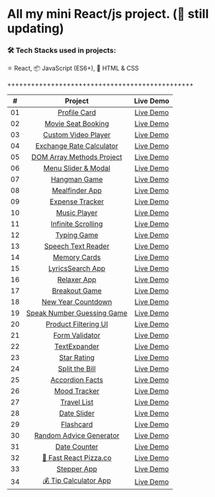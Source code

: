 # All my mini React/js project. (🚀 still updating)

### 🛠 Tech Stacks used in projects:

⚛️ React, 📦 JavaScript (ES6+), 🎨 HTML & CSS

+++++++++++++++++++++++++++++++++++++++++++++++

|  #  |                                                Project                                                 |                               Live Demo                               |
| :-: | :----------------------------------------------------------------------------------------------------: | :-------------------------------------------------------------------: |
| 01  |           [Profile Card](https://github.com/naLeilan/miniAssignments/tree/main/ProfileCard)            |    [Live Demo](https://leilanSchmitz.com/projects/Portfoliocard/)     |
| 02  |     [Movie Seat Booking](https://github.com/naLeilan/miniAssignments/tree/main/movie-seat-booking)     |  [Live Demo](https://leilanSchmitz.com/projects/movie-seat-booking/)  |
| 03  |    [Custom Video Player](https://github.com/naLeilan/miniAssignments/tree/main/custom-video-player)    | [Live Demo](https://leilanSchmitz.com/projects/custom-video-player/)  |
| 04  |    [Exchange Rate Calculator](https://github.com/naLeilan/miniAssignments/tree/main/exchange-rate)     |    [Live Demo](https://leilanSchmitz.com/projects/exchange-rate/)     |
| 05  |  [DOM Array Methods Project](https://github.com/naLeilan/miniAssignments/tree/main/dom-array-methods)  |  [Live Demo](https://leilanSchmitz.com/projects/dom-array-methods/)   |
| 06  |     [Menu Slider & Modal](https://github.com/naLeilan/miniAssignments/tree/main/modal-menu-slider)     |  [Live Demo](https://leilanSchmitz.com/projects/modal-menu-slider/)   |
| 07  |             [Hangman Game](https://github.com/naLeilan/miniAssignments/tree/main/hangman)              |       [Live Demo](https://leilanSchmitz.com/projects/hangman/)        |
| 08  |          [Mealfinder App](https://github.com/naLeilan/miniAssignments/tree/main/meal-finder)           |     [Live Demo](https://leilanSchmitz.com/projects/meal-finder/)      |
| 09  |        [Expense Tracker](https://github.com/naLeilan/miniAssignments/tree/main/expense-tracker)        |   [Live Demo](https://leilanSchmitz.com/projects/expense-tracker/)    |
| 10  |           [Music Player](https://github.com/naLeilan/miniAssignments/tree/main/music-player)           |     [Live Demo](https://leilanSchmitz.com/projects/music-player/)     |
| 11  |    [Infinite Scrolling](https://github.com/naLeilan/miniAssignments/tree/main/infinite_scroll_blog)    | [Live Demo](https://leilanSchmitz.com/projects/infinite_scroll_blog/) |
| 12  |            [Typing Game](https://github.com/naLeilan/miniAssignments/tree/main/typing-game)            |     [Live Demo](https://leilanSchmitz.com/projects/typing-game/)      |
| 13  |     [Speech Text Reader](https://github.com/naLeilan/miniAssignments/tree/main/speech-text-reader)     |  [Live Demo](https://leilanSchmitz.com/projects/speech-text-reader/)  |
| 14  |           [Memory Cards](https://github.com/naLeilan/miniAssignments/tree/main/memory-cards)           |     [Live Demo](https://leilanSchmitz.com/projects/memory-cards/)     |
| 15  |        [LyricsSearch App](https://github.com/naLeilan/miniAssignments/tree/main/lyrics-search)         |    [Live Demo](https://leilanSchmitz.com/projects/lyrics-search/)     |
| 16  |            [Relaxer App](https://github.com/naLeilan/miniAssignments/tree/main/relaxer-app)            |     [Live Demo](https://leilanSchmitz.com/projects//relaxer-app/)     |
| 17  |          [Breakout Game](https://github.com/naLeilan/miniAssignments/tree/main/breakout-game)          |    [Live Demo](https://leilanSchmitz.com/projects/breakout-game/)     |
| 18  |     [New Year Countdown](https://github.com/naLeilan/miniAssignments/tree/main/new-year-countdown)     |  [Live Demo](https://leilanSchmitz.com/projects/new-year-countdown/)  |
| 19  | [Speak Number Guessing Game](https://github.com/naLeilan/miniAssignments/tree/main/speak-number-guess) |  [Live Demo](https://leilanSchmitz.com/projects/speak-number-guess/)  |
| 20  |    [Product Filtering UI](https://github.com/naLeilan/miniAssignments/tree/main/product-filtering)     |  [Live Demo](https://leilanSchmitz.com/projects/product-filtering/)   |
| 21  |         [Form Validator](https://github.com/naLeilan/miniAssignments/tree/main/formValidator)          |    [Live Demo](https://leilanSchmitz.com/projects/formValidator/)     |
| 22  |           [TextExpander](https://github.com/naLeilan/miniAssignments/tree/main/TextExpander)           |     [Live Demo](https://leilanSchmitz.com/projects/TextExpander/)     |
| 23  |            [Star Rating](https://github.com/naLeilan/miniAssignments/tree/main/StarsRating)            |      [Live Demo](https://leilanSchmitz.com/projects/StarRating/)      |
| 24  |        [Split the Bill](https://github.com/naLeilan/miniAssignments/tree/main/split-The-Bills)         |   [Live Demo](https://leilanSchmitz.com/projects/split-The-Bills/)    |
| 25  |         [Accordion Facts](https://github.com/naLeilan/miniAssignments/tree/main/accordionList)         |    [Live Demo](https://leilanSchmitz.com/projects/accordionList/)     |
| 26  |           [Mood Tracker](https://github.com/naLeilan/miniAssignments/tree/main/moodTracker)            |     [Live Demo](https://leilanSchmitz.com/projects/MoodTracker/)      |
| 27  |            [Travel List](https://github.com/naLeilan/miniAssignments/tree/main/travelList)             |      [Live Demo](https://leilanSchmitz.com/projects/travelList/)      |
| 28  |            [Date Slider](https://github.com/naLeilan/miniAssignments/tree/main/dateSlider)             |      [Live Demo](https://leilanSchmitz.com/projects/dateSlider/)      |
| 29  |              [Flashcard](https://github.com/naLeilan/miniAssignments/tree/main/flashcard)              |      [Live Demo](https://leilanSchmitz.com/projects/flashcard/)       |
| 30  |       [Random Advice Generator](https://github.com/naLeilan/miniAssignments/tree/main/getAdvice)       |      [Live Demo](https://leilanSchmitz.com/projects/getAdvice/)       |
| 31  |           [Date Counter](https://github.com/naLeilan/miniAssignments/tree/main/dateCounter)            |     [Live Demo](https://leilanSchmitz.com/projects/dateCounter/)      |
| 32  |       [🍕 Fast React Pizza.co](https://github.com/naLeilan/miniAssignments/tree/main/pizza-menu)       |        [Live Demo](https://mini-assignments-ywrt.vercel.app/)         |
| 33  |               [Stepper App](https://github.com/naLeilan/miniAssignments/tree/main/Steps)               |        [Live Demo](https://leilanSchmitz.com/projects/Steps/)         |
| 34  |        [💰 Tip Calculator App](https://github.com/naLeilan/miniAssignments/tree/main/splitBill)        |      [Live Demo](https://leilanSchmitz.com/projects/splitbill/)       |
